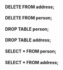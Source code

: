 #### DELETE FROM address;
#### DELETE FROM person;

####  DROP TABLE  person;
#### DROP TABLE address;

#### SELECT * FROM person;
#### SELECT * FROM address;